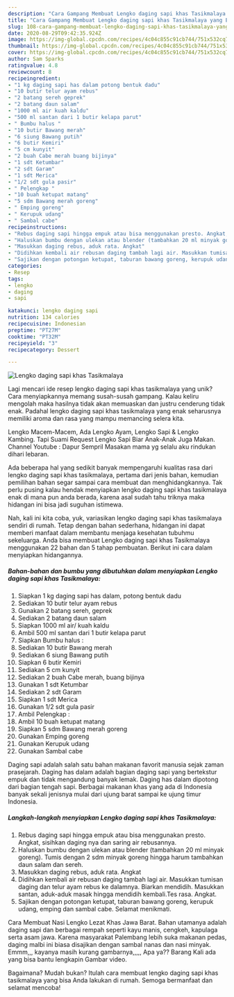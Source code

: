 ```yaml
---
description: "Cara Gampang Membuat Lengko daging sapi khas Tasikmalaya yang Enak"
title: "Cara Gampang Membuat Lengko daging sapi khas Tasikmalaya yang Enak"
slug: 108-cara-gampang-membuat-lengko-daging-sapi-khas-tasikmalaya-yang-enak
date: 2020-08-29T09:42:35.924Z
image: https://img-global.cpcdn.com/recipes/4c04c855c91cb744/751x532cq70/lengko-daging-sapi-khas-tasikmalaya-foto-resep-utama.jpg
thumbnail: https://img-global.cpcdn.com/recipes/4c04c855c91cb744/751x532cq70/lengko-daging-sapi-khas-tasikmalaya-foto-resep-utama.jpg
cover: https://img-global.cpcdn.com/recipes/4c04c855c91cb744/751x532cq70/lengko-daging-sapi-khas-tasikmalaya-foto-resep-utama.jpg
author: Sam Sparks
ratingvalue: 4.8
reviewcount: 8
recipeingredient:
- "1 kg daging sapi has dalam potong bentuk dadu"
- "10 butir telur ayam rebus"
- "2 batang sereh geprek"
- "2 batang daun salam"
- "1000 ml air kuah kaldu"
- "500 ml santan dari 1 butir kelapa parut"
- " Bumbu halus "
- "10 butir Bawang merah"
- "6 siung Bawang putih"
- "6 butir Kemiri"
- "5 cm kunyit"
- "2 buah Cabe merah buang bijinya"
- "1 sdt Ketumbar"
- "2 sdt Garam"
- "1 sdt Merica"
- "1/2 sdt gula pasir"
- " Pelengkap "
- "10 buah ketupat matang"
- "5 sdm Bawang merah goreng"
- " Emping goreng"
- " Kerupuk udang"
- " Sambal cabe"
recipeinstructions:
- "Rebus daging sapi hingga empuk atau bisa menggunakan presto. Angkat, sisihkan daging nya dan saring air rebusannya."
- "Haluskan bumbu dengan ulekan atau blender (tambahkan 20 ml minyak goreng). Tumis dengan 2 sdm minyak goreng hingga harum tambahkan daun salam dan sereh."
- "Masukkan daging rebus, aduk rata. Angkat"
- "Didihkan kembali air rebusan daging tambah lagi air. Masukkan tumisan daging dan telur ayam rebus ke dalamnya. Biarkan mendidih. Masukkan santan, aduk-aduk masak hingga mendidih kembali.Tes rasa. Angkat."
- "Sajikan dengan potongan ketupat, taburan bawang goreng, kerupuk udang, emping dan sambal cabe. Selamat menikmati."
categories:
- Resep
tags:
- lengko
- daging
- sapi

katakunci: lengko daging sapi 
nutrition: 134 calories
recipecuisine: Indonesian
preptime: "PT27M"
cooktime: "PT32M"
recipeyield: "3"
recipecategory: Dessert

---
```



![Lengko daging sapi khas Tasikmalaya](https://img-global.cpcdn.com/recipes/4c04c855c91cb744/751x532cq70/lengko-daging-sapi-khas-tasikmalaya-foto-resep-utama.jpg)

Lagi mencari ide resep lengko daging sapi khas tasikmalaya yang unik? Cara menyiapkannya memang susah-susah gampang. Kalau keliru mengolah maka hasilnya tidak akan memuaskan dan justru cenderung tidak enak. Padahal lengko daging sapi khas tasikmalaya yang enak seharusnya memiliki aroma dan rasa yang mampu memancing selera kita.

Lengko Macem-Macem, Ada Lengko Ayam, Lengko Sapi &amp; Lengko Kambing. Tapi Suami Request Lengko Sapi Biar Anak-Anak Juga Makan. Channel Youtube : Dapur Sempril Masakan mama yg selalu aku rindukan dihari lebaran.

Ada beberapa hal yang sedikit banyak mempengaruhi kualitas rasa dari lengko daging sapi khas tasikmalaya, pertama dari jenis bahan, kemudian pemilihan bahan segar sampai cara membuat dan menghidangkannya. Tak perlu pusing kalau hendak menyiapkan lengko daging sapi khas tasikmalaya enak di mana pun anda berada, karena asal sudah tahu triknya maka hidangan ini bisa jadi suguhan istimewa.


Nah, kali ini kita coba, yuk, variasikan lengko daging sapi khas tasikmalaya sendiri di rumah. Tetap dengan bahan sederhana, hidangan ini dapat memberi manfaat dalam membantu menjaga kesehatan tubuhmu sekeluarga. Anda bisa membuat Lengko daging sapi khas Tasikmalaya menggunakan 22 bahan dan 5 tahap pembuatan. Berikut ini cara dalam menyiapkan hidangannya.

<!--inarticleads1-->

##### Bahan-bahan dan bumbu yang dibutuhkan dalam menyiapkan Lengko daging sapi khas Tasikmalaya:

1. Siapkan 1 kg daging sapi has dalam, potong bentuk dadu
1. Sediakan 10 butir telur ayam rebus
1. Gunakan 2 batang sereh, geprek
1. Sediakan 2 batang daun salam
1. Siapkan 1000 ml air/ kuah kaldu
1. Ambil 500 ml santan dari 1 butir kelapa parut
1. Siapkan  Bumbu halus :
1. Sediakan 10 butir Bawang merah
1. Sediakan 6 siung Bawang putih
1. Siapkan 6 butir Kemiri
1. Sediakan 5 cm kunyit
1. Sediakan 2 buah Cabe merah, buang bijinya
1. Gunakan 1 sdt Ketumbar
1. Sediakan 2 sdt Garam
1. Siapkan 1 sdt Merica
1. Gunakan 1/2 sdt gula pasir
1. Ambil  Pelengkap :
1. Ambil 10 buah ketupat matang
1. Siapkan 5 sdm Bawang merah goreng
1. Gunakan  Emping goreng
1. Gunakan  Kerupuk udang
1. Gunakan  Sambal cabe


Daging sapi adalah salah satu bahan makanan favorit manusia sejak zaman prasejarah. Daging has dalam adalah bagian daging sapi yang bertekstur empuk dan tidak mengandung banyak lemak. Daging has dalam dipotong dari bagian tengah sapi. Berbagai makanan khas yang ada di Indonesia banyak sekali jenisnya mulai dari ujung barat sampai ke ujung timur Indonesia. 

<!--inarticleads2-->

##### Langkah-langkah menyiapkan Lengko daging sapi khas Tasikmalaya:

1. Rebus daging sapi hingga empuk atau bisa menggunakan presto. Angkat, sisihkan daging nya dan saring air rebusannya.
1. Haluskan bumbu dengan ulekan atau blender (tambahkan 20 ml minyak goreng). Tumis dengan 2 sdm minyak goreng hingga harum tambahkan daun salam dan sereh.
1. Masukkan daging rebus, aduk rata. Angkat
1. Didihkan kembali air rebusan daging tambah lagi air. Masukkan tumisan daging dan telur ayam rebus ke dalamnya. Biarkan mendidih. Masukkan santan, aduk-aduk masak hingga mendidih kembali.Tes rasa. Angkat.
1. Sajikan dengan potongan ketupat, taburan bawang goreng, kerupuk udang, emping dan sambal cabe. Selamat menikmati.


Cara Membuat Nasi Lengko Lezat Khas Jawa Barat. Bahan utamanya adalah daging sapi dan berbagai rempah seperti kayu manis, cengkeh, kapulaga serta asam jawa. Karena masyarakat Palembang lebih suka makanan pedas, daging malbi ini biasa disajikan dengan sambal nanas dan nasi minyak. Emmm,,, kayanya masih kurang gambarnya,,,,, Apa ya?? Barang Kali ada yang bisa bantu lengkapin Gambar video. 

Bagaimana? Mudah bukan? Itulah cara membuat lengko daging sapi khas tasikmalaya yang bisa Anda lakukan di rumah. Semoga bermanfaat dan selamat mencoba!
